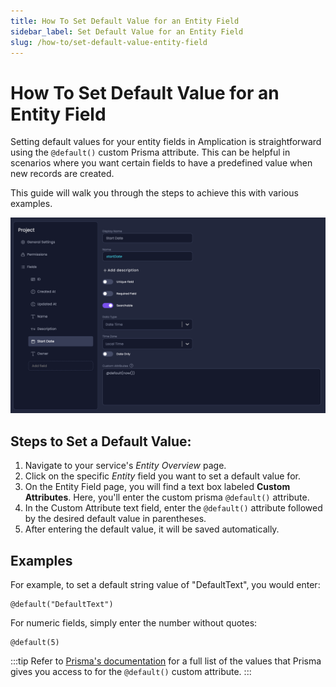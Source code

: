 ```yaml
---
title: How To Set Default Value for an Entity Field
sidebar_label: Set Default Value for an Entity Field
slug: /how-to/set-default-value-entity-field
---
```


# How To Set Default Value for an Entity Field

Setting default values for your entity fields in Amplication is straightforward using the `@default()` custom Prisma attribute.
This can be helpful in scenarios where you want certain fields to have a predefined value when new records are created.

This guide will walk you through the steps to achieve this with various examples.

![Default Custom Prisma Attribute](./assets/default-custom-attribute.png)

## Steps to Set a Default Value:

1. Navigate to your service's _Entity Overview_ page.
2. Click on the specific _Entity_ field you want to set a default value for.
3. On the Entity Field page, you will find a text box labeled **Custom Attributes**. Here, you'll enter the custom prisma `@default()` attribute.
4. In the Custom Attribute text field, enter the `@default()` attribute followed by the desired default value in parentheses. 
5. After entering the default value, it will be saved automatically.

## Examples

For example, to set a default string value of "DefaultText", you would enter:

```
@default("DefaultText")
```

For numeric fields, simply enter the number without quotes:

```
@default(5)
```

:::tip
Refer to [Prisma's documentation](https://www.prisma.io/docs/reference/api-reference/prisma-schema-reference#default) for a full list of the values that Prisma gives you access to for the `@default()` custom attribute.
:::